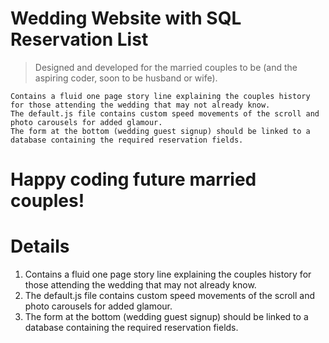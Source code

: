 # Wedding Website with SQL Reservation List  
> Designed and developed for the married couples to be (and the aspiring coder, soon to be husband or wife).

    Contains a fluid one page story line explaining the couples history for those attending the wedding that may not already know.
    The default.js file contains custom speed movements of the scroll and photo carousels for added glamour.
    The form at the bottom (wedding guest signup) should be linked to a database containing the required reservation fields.

Happy coding future married couples!
=======

# Details

1. Contains a fluid one page story line explaining the couples history for those attending the wedding that may not already know.
2. The default.js file contains custom speed movements of the scroll and photo carousels for added glamour.
3. The form at the bottom (wedding guest signup) should be linked to a database containing the required reservation fields.
